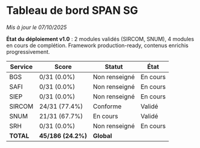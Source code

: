 # Tableau de bord SPAN SG
*Mis à jour le 07/10/2025*

**État du déploiement v1.0** : 2 modules validés (SIRCOM, SNUM), 4 modules en cours de complétion. Framework production-ready, contenus enrichis progressivement.

| Service | Score | Statut | État |
|---------|-------|--------|------|
| BGS | 0/31 (0.0%) | Non renseigné | En cours |
| SAFI | 0/31 (0.0%) | Non renseigné | En cours |
| SIEP | 0/31 (0.0%) | Non renseigné | En cours |
| SIRCOM | 24/31 (77.4%) | Conforme | Validé |
| SNUM | 21/31 (67.7%) | En cours | Validé |
| SRH | 0/31 (0.0%) | Non renseigné | En cours |
| **TOTAL** | **45/186 (24.2%)** | **Global** | |
